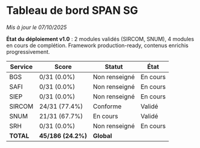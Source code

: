 # Tableau de bord SPAN SG
*Mis à jour le 07/10/2025*

**État du déploiement v1.0** : 2 modules validés (SIRCOM, SNUM), 4 modules en cours de complétion. Framework production-ready, contenus enrichis progressivement.

| Service | Score | Statut | État |
|---------|-------|--------|------|
| BGS | 0/31 (0.0%) | Non renseigné | En cours |
| SAFI | 0/31 (0.0%) | Non renseigné | En cours |
| SIEP | 0/31 (0.0%) | Non renseigné | En cours |
| SIRCOM | 24/31 (77.4%) | Conforme | Validé |
| SNUM | 21/31 (67.7%) | En cours | Validé |
| SRH | 0/31 (0.0%) | Non renseigné | En cours |
| **TOTAL** | **45/186 (24.2%)** | **Global** | |
